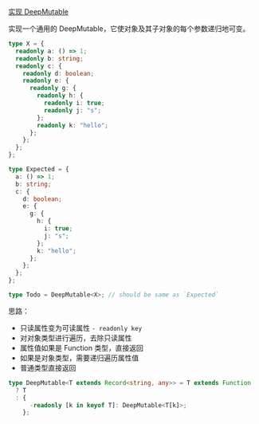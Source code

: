 [实现 DeepMutable](https://github.com/type-challenges/type-challenges/blob/main/questions/17973-medium-deepmutable/README.md)

实现一个通用的 DeepMutable，它使对象及其子对象的每个参数递归地可变。

```ts
type X = {
  readonly a: () => 1;
  readonly b: string;
  readonly c: {
    readonly d: boolean;
    readonly e: {
      readonly g: {
        readonly h: {
          readonly i: true;
          readonly j: "s";
        };
        readonly k: "hello";
      };
    };
  };
};

type Expected = {
  a: () => 1;
  b: string;
  c: {
    d: boolean;
    e: {
      g: {
        h: {
          i: true;
          j: "s";
        };
        k: "hello";
      };
    };
  };
};

type Todo = DeepMutable<X>; // should be same as `Expected`
```

思路：

- 只读属性变为可读属性 `- readonly key`
- 对对象类型进行遍历，去除只读属性
- 属性值如果是 Function 类型，直接返回
- 如果是对象类型，需要递归遍历属性值
- 普通类型直接返回

```ts
type DeepMutable<T extends Record<string, any>> = T extends Function
  ? T
  : {
      -readonly [k in keyof T]: DeepMutable<T[k]>;
    };
```
